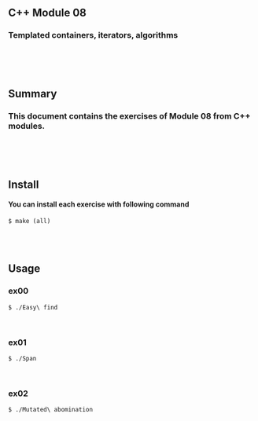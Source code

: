 ## C++ Module 08
### Templated containers, iterators, algorithms
<br/><br/><br/>

## Summary
### This document contains the exercises of Module 08 from C++ modules.
<br/><br/><br/>

## Install
#### You can install each exercise with following command
	$ make (all)
<br/><br/>

## Usage
### ex00
	$ ./Easy\ find
<br/>

### ex01
	$ ./Span
<br/>

### ex02
	$ ./Mutated\ abomination